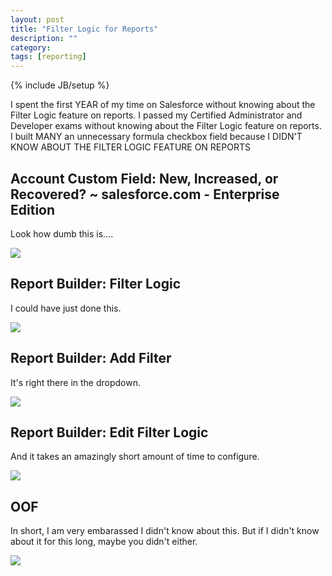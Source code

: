 ```yaml
---
layout: post
title: "Filter Logic for Reports"
description: ""
category: 
tags: [reporting]
---
```

{% include JB/setup %}

I spent the first YEAR of my time on Salesforce without knowing about the Filter Logic feature on reports. I passed my Certified Administrator and Developer exams without knowing about the Filter Logic feature on reports. I built MANY an unnecessary formula checkbox field because I DIDN'T KNOW ABOUT THE FILTER LOGIC FEATURE ON REPORTS

## Account Custom Field: New, Increased, or Recovered? ~ salesforce.com - Enterprise Edition

Look how dumb this is....

![][1]

[1]: http://i.imgur.com/lwQFHLn.png

## Report Builder: Filter Logic

I could have just done this.

![][2]

[2]: http://i.imgur.com/7E5M91L.png

## Report Builder: Add Filter

It's right there in the dropdown.

![][3]

[3]: http://i.imgur.com/NKNnCZu.png

## Report Builder: Edit Filter Logic

And it takes an amazingly short amount of time to configure.

![][4]

[4]: http://i.imgur.com/Kqwrfua.png

## OOF

In short, I am very embarassed I didn't know about this. But if I didn't know about it for this long, maybe you didn't either.

![][5]

[5]: http://i.imgur.com/bstdomW.jpg
